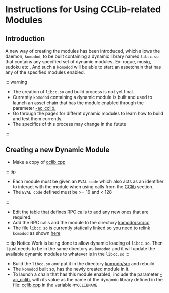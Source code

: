 # Instructions for Using CCLib-related Modules

## Introduction

A new way of creating the modules has been introduced, which allows the daemon, `komodod`, to be built containing a dynamic library named `libcc.so` that contains any specified set of dynamic modules. Ex: rogue, musig, sudoku etc., And such a `komodod` will be able to start an assetchain that has any of the specified modules enabled.

::: warning

- The creation of `libcc.so` and build process is not yet final.
- Currently `komodod` containing a dynamic module is built and used to launch an asset chain that has the module enabled through the parameter [-ac_cclib.](../installations/asset-chain-parameters.html#ac-cclib)
- Go through the pages for differnt dynamic modules to learn how to build and test them currently.
- The specifics of this process may change in the futute

:::

## Creating a new Dynamic Module

- Make a copy of [cclib.cpp](https://github.com/jl777/komodo/blob/jl777/src/cc/cclib.cpp)

::: tip

- Each module must be given an `EVAL code` which also acts as an identifier to interact with the module when using calls from the [CClib](../komodo-api/cclib.html) section.
- The `EVAL code` defined must be >= 16 and < 128

:::

- Edit the table that defines RPC calls to add any new ones that are required.
- Add the RPC calls and the module to the directory [komodo/src/cc](https://github.com/jl777/komodo/blob/jl777/src/cc/)
- The file `libcc.so` is currently statically linked so you need to relink `komodod` as shown [here](https://github.com/jl777/komodo/blob/jl777/src/cc/makecclib)

::: tip Notice
Work is being done to allow dynamic loading of `libcc.so`. Then it just needs to be in the same directory as `komodod` and it will update the available dynamic modules to whatever is in the `libcc.so`
:::

- Build the `libcc.so` and put it in the directory [komodo/src](https://github.com/jl777/komodo/blob/jl777/src/) and rebuild
- The `komodod` built so, has the newly created module in it.
- To launch a chain that has this module enabled, include the parameter [-ac_cclib.](../installations/asset-chain-parameters.html#ac-cclib) with its value as the name of the dynamic library defined in the file: [cclib.cpp](https://github.com/jl777/komodo/blob/jl777/src/cc/cclib.cpp) in the variable `MYCCLIBNAME`
